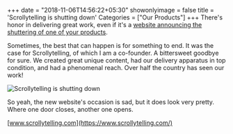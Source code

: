 +++
date = "2018-11-06T14:56:22+05:30"
showonlyimage = false
title = 'Scrollytelling is shutting down'
Categories = ["Our Products"]
+++
There's honor in delivering great work, even if it's a [website announcing
the shuttering of one of your products](https://www.scrollytelling.com).
<!--more-->

Sometimes, the best that can happen is for something to end. It was the case
for Scrollytelling, of which I am a co-founder. A bittersweet goodbye for sure.
We created great unique content, had our delivery apparatus in top condition,
and had a phenomenal reach. Over half the country has seen our work!

![Scrollytelling is shutting down][1]

So yeah, the new website's occasion is sad, but it does look very pretty.
Where one door closes, another one opens.

[www.scrollytelling.com](https://www.scrollytelling.com/)

[1]: /img/portfolio/scrolly-shutdown.png
